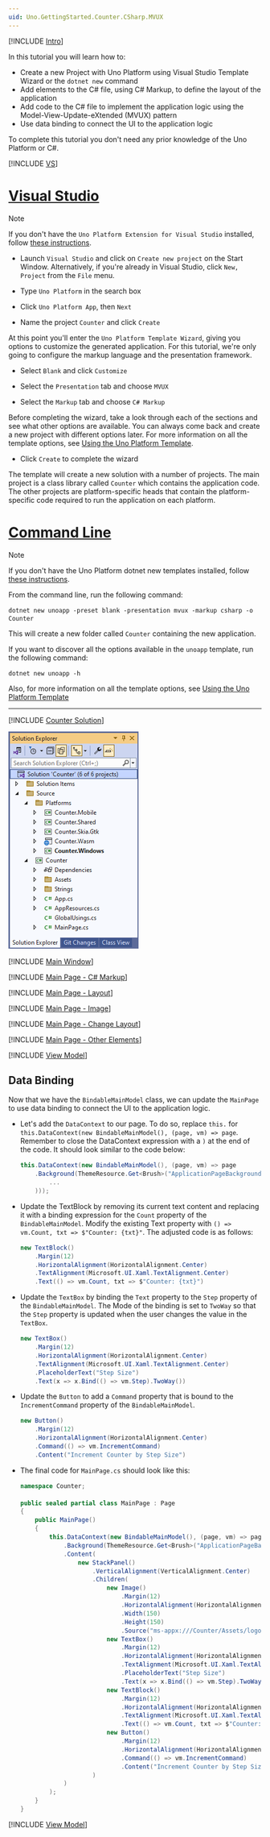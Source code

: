 ```yaml
---
uid: Uno.GettingStarted.Counter.CSharp.MVUX
---
```


[!INCLUDE [Intro](include-intro.md)]

In this tutorial you will learn how to:

- Create a new Project with Uno Platform using Visual Studio Template Wizard or the `dotnet new` command
- Add elements to the C# file, using C# Markup, to define the layout of the application
- Add code to the C# file to implement the application logic using the Model-View-Update-eXtended (MVUX) pattern
- Use data binding to connect the UI to the application logic

To complete this tutorial you don't need any prior knowledge of the Uno Platform or C#. 

[!INCLUDE [VS](include-create.md)]

# [Visual Studio](#tab/vs)

> [!NOTE] 
> If you don't have the `Uno Platform Extension for Visual Studio` installed, follow [these instructions](xref:Uno.GetStarted.vs2022).

- Launch `Visual Studio` and click on `Create new project` on the Start Window. Alternatively, if you're already in Visual Studio, click `New, Project` from the `File` menu.

- Type `Uno Platform` in the search box

- Click `Uno Platform App`, then `Next`

- Name the project `Counter` and click `Create`

At this point you'll enter the `Uno Platform Template Wizard`, giving you options to customize the generated application. For this tutorial, we're only going to configure the markup language and the presentation framework.

- Select `Blank` and click `Customize`

- Select the `Presentation` tab and choose `MVUX`

- Select the `Markup` tab and choose `C# Markup`

Before completing the wizard, take a look through each of the sections and see what other options are available. You can always come back and create a new project with different options later. For more information on all the template options, see [Using the Uno Platform Template](xref:Uno.GettingStarted.UsingWizard).

- Click `Create` to complete the wizard

The template will create a new solution with a number of projects. The main project is a class library called `Counter` which contains the application code. The other projects are platform-specific heads that contain the platform-specific code required to run the application on each platform.


# [Command Line](#tab/cli)

> [!NOTE] 
> If you don't have the Uno Platform dotnet new templates installed, follow [these instructions](xref:Uno.GetStarted.dotnet-new).

From the command line, run the following command:

```
dotnet new unoapp -preset blank -presentation mvux -markup csharp -o Counter
```



This will create a new folder called `Counter` containing the new application.

If you want to discover all the options available in the `unoapp` template, run the following command:

```
dotnet new unoapp -h
```

Also, for more information on all the template options, see [Using the Uno Platform Template](xref:Uno.GettingStarted.UsingWizard)


---

[!INCLUDE [Counter Solution](include-solution.md)]


![Counter Solution](Assets/counter-solution-csharp.png) 

[!INCLUDE [Main Window](include-mainwindow.md)]

[!INCLUDE [Main Page - C# Markup](include-mainpage-csharp.md)]

[!INCLUDE [Main Page - Layout](include-mainpage-layout.md)]

[!INCLUDE [Main Page - Image](include-image-csharp.md)]

[!INCLUDE [Main Page - Change Layout](include-mainpage-change-layout.md)]

[!INCLUDE [Main Page - Other Elements](include-elements-csharp.md)]

[!INCLUDE [View Model](include-mvux.md)]


## Data Binding

Now that we have the `BindableMainModel` class, we can update the `MainPage` to use data binding to connect the UI to the application logic.

 - Let's add the `DataContext` to our page. To do so, replace `this.` for `this.DataContext(new BindableMainModel(), (page, vm) => page`. Remember to close the DataContext expression with a `)` at the end of the code. It should look similar to the code below:

    ```csharp
    this.DataContext(new BindableMainModel(), (page, vm) => page
        .Background(ThemeResource.Get<Brush>("ApplicationPageBackgroundThemeBrush"))
            ...
        )));
    ```

 - Update the TextBlock by removing its current text content and replacing it with a binding expression for the `Count` property of the `BindableMainModel`. Modify the existing Text property with `() => vm.Count, txt => $"Counter: {txt}"`. The adjusted code is as follows:

    ```csharp
    new TextBlock()
        .Margin(12)
        .HorizontalAlignment(HorizontalAlignment.Center)
        .TextAlignment(Microsoft.UI.Xaml.TextAlignment.Center)
        .Text(() => vm.Count, txt => $"Counter: {txt}")
    ```

 - Update the `TextBox` by binding the `Text` property to the `Step` property of the `BindableMainModel`. The Mode of the binding is set to `TwoWay` so that the `Step` property is updated when the user changes the value in the `TextBox`.

    ```csharp
    new TextBox()
        .Margin(12)
        .HorizontalAlignment(HorizontalAlignment.Center)
        .TextAlignment(Microsoft.UI.Xaml.TextAlignment.Center)
        .PlaceholderText("Step Size")
        .Text(x => x.Bind(() => vm.Step).TwoWay())
    ```

 - Update the `Button` to add a `Command` property that is bound to the `IncrementCommand` property of the `BindableMainModel`.

    ```csharp
    new Button()
        .Margin(12)
        .HorizontalAlignment(HorizontalAlignment.Center)
        .Command(() => vm.IncrementCommand)
        .Content("Increment Counter by Step Size")
    ```

 - The final code for `MainPage.cs` should look like this:
    
    ```csharp
    namespace Counter;

    public sealed partial class MainPage : Page
    {
        public MainPage()
        {
            this.DataContext(new BindableMainModel(), (page, vm) => page
                .Background(ThemeResource.Get<Brush>("ApplicationPageBackgroundThemeBrush"))
                .Content(
                    new StackPanel()
                        .VerticalAlignment(VerticalAlignment.Center)
                        .Children(
                            new Image()
                                .Margin(12)
                                .HorizontalAlignment(HorizontalAlignment.Center)
                                .Width(150)
                                .Height(150)
                                .Source("ms-appx:///Counter/Assets/logo.png"),
                            new TextBox()
                                .Margin(12)
                                .HorizontalAlignment(HorizontalAlignment.Center)
                                .TextAlignment(Microsoft.UI.Xaml.TextAlignment.Center)
                                .PlaceholderText("Step Size")
                                .Text(x => x.Bind(() => vm.Step).TwoWay()),
                            new TextBlock()
                                .Margin(12)
                                .HorizontalAlignment(HorizontalAlignment.Center)
                                .TextAlignment(Microsoft.UI.Xaml.TextAlignment.Center)
                                .Text(() => vm.Count, txt => $"Counter: {txt}"),
                            new Button()
                                .Margin(12)
                                .HorizontalAlignment(HorizontalAlignment.Center)
                                .Command(() => vm.IncrementCommand)
                                .Content("Increment Counter by Step Size")
                        )
                )
            );
        }
    }
    ```

[!INCLUDE [View Model](include-wrap.md)]




